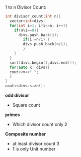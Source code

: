 
1 to n Divisor Count: 

````cpp
int divisor_count(int n){
  vector<int>divs;
  for(int i=1; i*i<=n; i++){
    if(n%i==0){
      divs.push_back(i);
        if(i!=n/i) {
        divs.push_back(n/i);
        }
    }
  }
  sort(divs.begin(),divs.end());
  for(auto x: divs){
  cout<<x<<" "; 
  }
}
cout<<divs.size();
````
**odd divisor**
- Square count 

**primes**
- Which divisor count only 2

**Composite number**
- at least divisor count 3
- 1 is only Unit number

